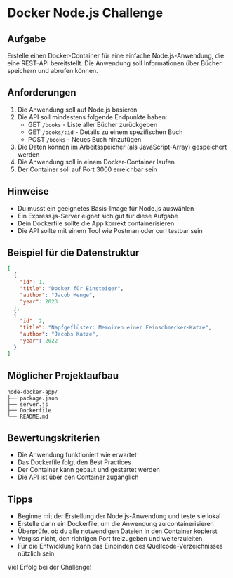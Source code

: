 # Docker Node.js Challenge

## Aufgabe

Erstelle einen Docker-Container für eine einfache Node.js-Anwendung, die eine REST-API bereitstellt. Die Anwendung soll Informationen über Bücher speichern und abrufen können.

## Anforderungen

1. Die Anwendung soll auf Node.js basieren
2. Die API soll mindestens folgende Endpunkte haben:
   - GET `/books` - Liste aller Bücher zurückgeben
   - GET `/books/:id` - Details zu einem spezifischen Buch
   - POST `/books` - Neues Buch hinzufügen
3. Die Daten können im Arbeitsspeicher (als JavaScript-Array) gespeichert werden
4. Die Anwendung soll in einem Docker-Container laufen
5. Der Container soll auf Port 3000 erreichbar sein

## Hinweise

- Du musst ein geeignetes Basis-Image für Node.js auswählen
- Ein Express.js-Server eignet sich gut für diese Aufgabe
- Dein Dockerfile sollte die App korrekt containerisieren
- Die API sollte mit einem Tool wie Postman oder curl testbar sein

## Beispiel für die Datenstruktur

```json
[
  {
    "id": 1,
    "title": "Docker für Einsteiger",
    "author": "Jacob Menge",
    "year": 2023
  },
  {
    "id": 2,
    "title": "Napfgeflüster: Memoiren einer Feinschmecker-Katze",
    "author": "Jacobs Katze",
    "year": 2022
  }
]
```

## Möglicher Projektaufbau

```
node-docker-app/
├── package.json
├── server.js
├── Dockerfile
└── README.md
```

## Bewertungskriterien

- Die Anwendung funktioniert wie erwartet
- Das Dockerfile folgt den Best Practices
- Der Container kann gebaut und gestartet werden
- Die API ist über den Container zugänglich

## Tipps

- Beginne mit der Erstellung der Node.js-Anwendung und teste sie lokal
- Erstelle dann ein Dockerfile, um die Anwendung zu containerisieren
- Überprüfe, ob du alle notwendigen Dateien in den Container kopierst
- Vergiss nicht, den richtigen Port freizugeben und weiterzuleiten
- Für die Entwicklung kann das Einbinden des Quellcode-Verzeichnisses nützlich sein

Viel Erfolg bei der Challenge!

